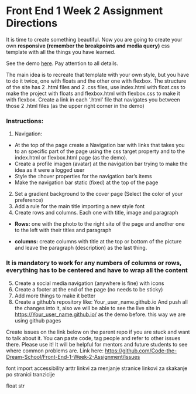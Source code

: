 # Front End 1 Week 2 Assignment Directions

It is time to create something beautiful. Now you are going to create your own **responsive (remember the breakpoints and media query)** css template with all the things you have learned.

See the demo [here](https://mariandreamv.github.io/). Pay attention to all details.

The main idea is to recreate that template with your own style, but you have to do it twice, one with floats and the other one with flexbox.
The structure of the site has 2 .html files and 2 .css files, use index.html with float.css to make the project with floats  and flexbox.html with flexbox.css to make it with flexbox. Create a link in each ‘.html’ file that navigates you between those 2 .html files (as the upper right corner in the demo)  
### Instructions:
1.	Navigation:

   * At the top of the page create a Navigation bar with links that takes you to an specific part of the page using the css target  property and to the index.html or flexbox.html page (as the demo).
   * Create a profile imagen (avatar) at the navigation bar trying to make the idea as it were a logged user
   * Style the ::hover properties for the navigation bar’s items
   * Make the navigation bar static (fixed) at the top of the page

2.	Set a gradient background to the cover page (Select the color of your preference)
3.	Add a rule for the main title importing a new style font
4.	Create rows and columns. Each one with title, image and paragraph

  * **Rows:**
one with the photo to the right site of the page and another one to the left with their titles and paragraph

  *	 **columns:**
create columns with title at the top or bottom of the picture and leave the paragraph (description) as the last thing.

### It is mandatory to work for any numbers of columns or rows, everything has to be centered and have to wrap all the content

5.	Create a social media navigation (anywhere is fine) with icons
6.	Create a footer at the end of the page (no needs to be sticky)
7.	Add more things to make it better
8.	Create a github’s repository like:
Your_user_name.github.io
And push all the changes into it, also we will be able to see the live site in https://Your_user_name.github.io/ as the demo before. this way we are using github pages

Create issues on the link below on the parent repo if you are stuck and want to talk about it. You can paste code, tag people and refer to other issues there. Please use it! It will be helpful for mentors and future students to see where common problems are. Link here: https://github.com/Code-the-Dream-School/Front-End-1-Week-2-Assignment/issues


font import
accessibility  arttr
linkvi za menjanje stranice
linkovi za skakanje po stranici
tranzicije

float str